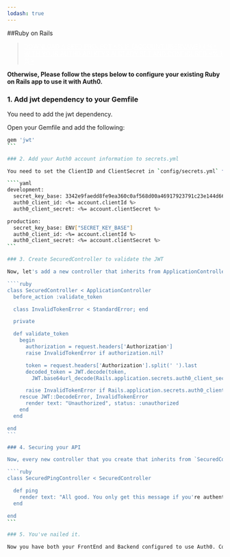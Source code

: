 ```yaml
---
lodash: true
---
```


##Ruby on Rails

<div class="package">
  <blockquote>
    <a href="https://docs.auth0.com/ruby-auth0/master/create-package?path=examples/ruby-on-rails-api&type=server@@account.clientParam@@" class="btn btn-lg btn-success btn-package" style="text-transform: uppercase; color: white">
      <span>Download a Seed project</span>
      <% if (account.userName) { %> 
      <span class="smaller">with your Auth0 API Keys already set and configured</span>
      <% } %>
    </a> 
  </blockquote>
</div>


**Otherwise, Please follow the steps below to configure your existing Ruby on Rails app to use it with Auth0.**

### 1. Add jwt dependency to your Gemfile

You need to add the jwt dependency.

Open your Gemfile and add the following:

````bash
gem 'jwt'
```

### 2. Add your Auth0 account information to secrets.yml

You need to set the ClientID and ClientSecret in `config/secrets.yml` file so that you can then get them and use them to validate and sign [JWT](https://docs.auth0.com/jwt)s for you.

````yaml
development:
  secret_key_base: 3342e9faedd8fe9ea360c0af568d00a46917923791c23e144d66849b272d2ff63e743f9bb209dab7d6e732bb5f919e46e3fe552b8919140805bb89c346e68876,
  auth0_client_id: <%= account.clientId %>
  auth0_client_secret: <%= account.clientSecret %>

production:
  secret_key_base: ENV["SECRET_KEY_BASE"]
  auth0_client_id: <%= account.clientId %>
  auth0_client_secret: <%= account.clientSecret %>
```

### 3. Create SecuredController to validate the JWT

Now, let's add a new controller that inherits from ApplicationController which will take care of validating the JWT and checking that the user has been authenticated.

````ruby
class SecuredController < ApplicationController
  before_action :validate_token

  class InvalidTokenError < StandardError; end

  private

  def validate_token
    begin
      authorization = request.headers['Authorization']
      raise InvalidTokenError if authorization.nil?

      token = request.headers['Authorization'].split(' ').last
      decoded_token = JWT.decode(token,
        JWT.base64url_decode(Rails.application.secrets.auth0_client_secret))

      raise InvalidTokenError if Rails.application.secrets.auth0_client_id != decoded_token[0]["aud"]
    rescue JWT::DecodeError, InvalidTokenError
      render text: "Unauthorized", status: :unauthorized
    end
  end

end
```

### 4. Securing your API

Now, every new controller that you create that inherits from `SecuredController` will verify that the user is authenticated.

````ruby
class SecuredPingController < SecuredController

  def ping
    render text: "All good. You only get this message if you're authenticated"
  end

end
```

### 5. You've nailed it.

Now you have both your FrontEnd and Backend configured to use Auth0. Congrats, you're awesome!
